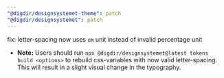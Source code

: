 ```yaml
---
"@digdir/designsystemet-theme": patch
"@digdir/designsystemet": patch
---
```


fix: letter-spacing now uses `em` unit instead of invalid percentage unit
 - **Note:** Users should run `npx @digdir/designsystemet@latest tokens build <options>` to rebuild css-variables with now valid letter-spacing. This will result in a slight visual change in the typography.
